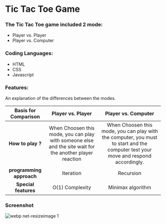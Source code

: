 # Tic Tac Toe Game
### The Tic Tac Toe game included 2 mode:
- Player vs. Player
- Player vs. Computer
  
### Coding Languages:
- HTML
- CSS
- Javascript

### Features:
An explanation of the differences between the modes.

|Basis for Comparison | Player vs. Player |  Player vs. Computer|
| :------: | :------: |:------: |
|**How to play ?** | When Choosen this mode, you can play with someone else and the site wait for the another player reaction | When Choosen this mode, you can play with the computer, you must to start and the computer test your move and respond accordingly.   |
| **programming approach** | Iteration   | Recursion|
|**Special features**| O(1) Complexity | Minimax algorithm|

### Screenshot
![webp net-resizeimage 1](https://user-images.githubusercontent.com/33378368/45116603-ee1fc580-b15b-11e8-8173-ab264403b552.jpg)
